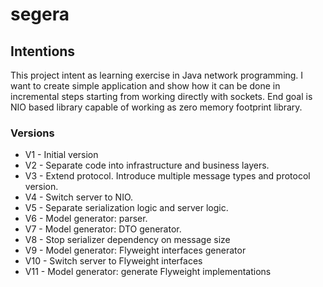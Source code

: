 # segera

## Intentions

This project intent as learning exercise in Java network programming.
I want to create simple application and show how it can be done in incremental steps starting from working directly with sockets. End goal is NIO based library capable of working as zero memory footprint library.

### Versions

* V1 - Initial version
* V2 - Separate code into infrastructure and business layers.
* V3 - Extend protocol. Introduce multiple message types and protocol version.
* V4 - Switch server to NIO.
* V5 - Separate serialization logic and server logic.
* V6 - Model generator: parser.
* V7 - Model generator: DTO generator.
* V8 - Stop serializer dependency on message size
* V9 - Model generator: Flyweight interfaces generator
* V10 - Switch server to Flyweight interfaces
* V11 - Model generator: generate Flyweight implementations
